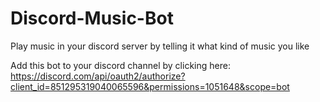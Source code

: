 # Discord-Music-Bot
Play music in your discord server by telling it what kind of music you like

Add this bot to your discord channel by clicking here: <br>
https://discord.com/api/oauth2/authorize?client_id=851295319040065596&permissions=1051648&scope=bot

